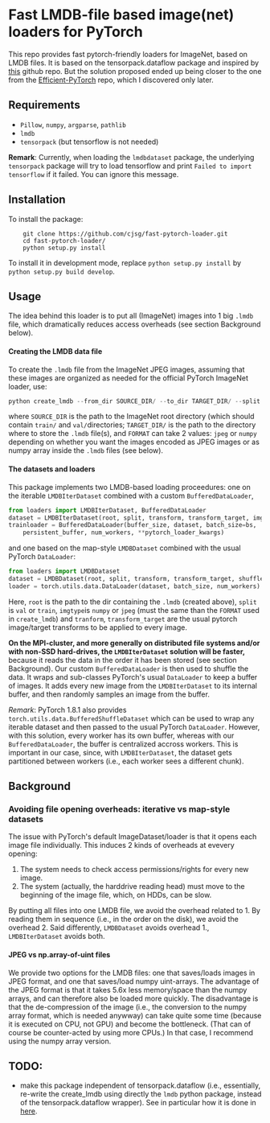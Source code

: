 # Fast LMDB-file based image(net) loaders for PyTorch

This repo provides fast pytorch-friendly loaders for ImageNet, based on LMDB
files. It is based on the tensorpack.dataflow package and inspired by
[this](https://github.com/AnjieCheng/Fast-ImageNet-Dataloader) github repo.
But the solution proposed ended up being closer to
the one from the
[Efficient-PyTorch](https://github.com/Lyken17/Efficient-PyTorch/blob/master/tools/folder2lmdb.py)
repo, which I discovered only later.

## Requirements

- `Pillow`, `numpy`, `argparse`, `pathlib`
- `lmdb`
- `tensorpack` (but tensorflow is not needed)

**Remark**: Currently, when loading the `lmdbdataset` package, the underlying
`tensorpack` package will try to load tensorflow and print `Failed to import
tensorflow` if it failed. You can ignore this message.

## Installation

To install the package:
```
    git clone https://github.com/cjsg/fast-pytorch-loader.git
    cd fast-pytorch-loader/
    python setup.py install
```
To install it in development mode, replace `python setup.py install` by `python
setup.py build develop`.


## Usage

The idea behind this loader is to put all (ImageNet) images into 1 big `.lmdb`
file, which dramatically reduces access overheads (see section Background below).

#### Creating the LMDB data file

To create the `.lmdb` file from the ImageNet JPEG images, assuming that these
images are organized as needed for the official PyTorch ImageNet loader, use:

```python
python create_lmdb --from_dir SOURCE_DIR/ --to_dir TARGET_DIR/ --split TRAIN_OR_VAL --save-as FORMAT
```
where `SOURCE_DIR` is the path to the ImageNet root directory (which should
contain `train/` and `val/`directories; `TARGET_DIR/` is the path to the
directory where to store the `.lmdb` file(s), and `FORMAT` can take 2 values:
`jpeg` or `numpy` depending on whether you want the images encoded as JPEG
images or as numpy array inside the `.lmdb` files (see below).

#### The datasets and loaders

This package implements two LMDB-based loading proceedures: one on the iterable
`LMDBIterDataset` combined with a custom `BufferedDataLoader`,
```python
from loaders import LMDBIterDataset, BufferedDataLoader
dataset = LMDBIterDataset(root, split, transform, transform_target, imgtype)
trainloader = BufferedDataLoader(buffer_size, dataset, batch_size=bs,
    persistent_buffer, num_workers, **pytorch_loader_kwargs)
```
and one based on the map-style `LMDBDataset` combined with the usual PyTorch `DataLoader`:
```python
from loaders import LMDBDataset
dataset = LMDBDataset(root, split, transform, transform_target, shuffle, imgtype)
loader = torch.utils.data.DataLoader(dataset, batch_size, num_workers)
```
Here, `root` is the path to the dir containing the `.lmdb` (created above),
`split` is `val` or `train`, `imgtype`is `numpy` or `jpeg` (must the same than
the `FORMAT` used in `create_lmdb`) and `tranform`, `transform_target` are the
usual pytorch image/target transforms to be applied to every image.

**On the MPI-cluster, and more generally on distributed file systems and/or
with non-SSD hard-drives, the `LMDBIterDataset` solution will be faster,**
because it reads the data in the order it has been stored (see section
Background). Our custom `BufferedDataLoader` is then used to shuffle the data.
It wraps and sub-classes PyTorch's usual `DataLoader` to keep a buffer of
images. It adds every new image from the `LMDBIterDataset` to its internal
buffer, and then randomly samples an image from the buffer.

_Remark_: PyTorch 1.8.1 also provides `torch.utils.data.BufferedShuffleDataset`
which can be used to wrap any iterable dataset and then passed to the usual
PyTorch `DataLoader`. However, with this solution, every worker has its own
buffer, whereas with our `BufferedDataLoader`, the buffer is centralized
accross workers. This is important in our case, since, with `LMDBIterDataset`,
the dataset gets partitioned between workers (i.e., each worker sees a
different chunk).


## Background 

### Avoiding file opening overheads: iterative vs map-style datasets

The issue with PyTorch's default ImageDataset/loader is that it opens each
image file individually. This induces 2 kinds of overheads at evevery opening:

1. The system needs to check access permissions/rights for every new image.
2. The system (actually, the harddrive reading head) must move to the
beginning of the image file, which, on HDDs, can be slow.

By putting all files into one LMDB file, we avoid the overhead related to 1.
By reading them in sequence (i.e., in the order on the disk), we avoid the
overhead 2. Said differently, `LMDBDataset` avoids overhead 1.,
`LMDBIterDataset` avoids both.

#### JPEG vs np.array-of-uint files

We provide two options for the LMDB files: one that saves/loads images in JPEG
format, and one that saves/load numpy uint-arrays. The advantage of the JPEG
format is that it takes 5.6x less memory/space than the numpy arrays, and can
therefore also be loaded more quickly. The disadvantage is that the
de-compression of the image (i.e., the conversion to the numpy array format,
which is needed anywway) can take quite some time (because it is executed on
CPU, not GPU) and become the bottleneck. (That can of course be counter-acted
by using more CPUs.) In that case, I recommend using the numpy array version.


## TODO:

- make this package independent of tensorpack.dataflow (i.e., essentially,
  re-write the create_lmdb using directly the `lmdb` python package, instead of
  the tensorpack.dataflow wrapper). See in particular how it is done in
  [here](https://github.com/Lyken17/Efficient-PyTorch/blob/master/tools/folder2lmdb.py).
